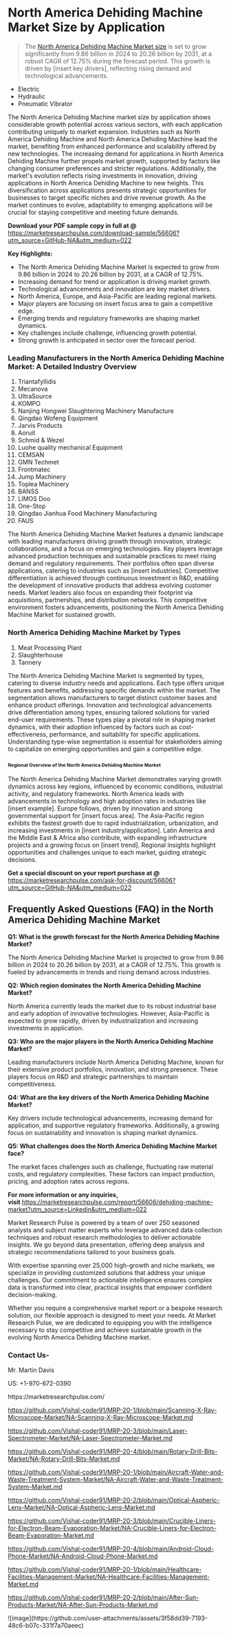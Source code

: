 <h1>North America Dehiding Machine Market&nbsp;Size by Application</h1><blockquote><p>The <a href="https://marketresearchpulse.com/download-sample/56606?utm_source=GitHub-NA&amp;utm_medium=022">North America Dehiding Machine Market size</a> is set to grow significantly from 9.86 billion in 2024 to 20.26 billion by 2031, at a robust CAGR of 12.75% during the forecast period. This growth is driven by [insert key drivers], reflecting rising demand and technological advancements.</p></blockquote><ul><li>Electric<li> Hydraulic<li> Pneumatic Vibrator</li></ul><p>The North America Dehiding Machine market size by application shows considerable growth potential across various sectors, with each application contributing uniquely to market expansion. Industries such as North America Dehiding Machine and North America Dehiding Machine lead the market, benefiting from enhanced performance and scalability offered by new technologies. The increasing demand for applications in North America Dehiding Machine further propels market growth, supported by factors like changing consumer preferences and stricter regulations. Additionally, the market's evolution reflects rising investments in innovation, driving applications in North America Dehiding Machine to new heights. This diversification across applications presents strategic opportunities for businesses to target specific niches and drive revenue growth. As the market continues to evolve, adaptability to emerging applications will be crucial for staying competitive and meeting future demands.</p><p><strong>Download your PDF sample copy in full at @ </strong><a href="https://marketresearchpulse.com/download-sample/56606?utm_source=GitHub-NA&amp;utm_medium=022">https://marketresearchpulse.com/download-sample/56606?utm_source=GitHub-NA&amp;utm_medium=022</a></p><p><strong>Key Highlights: </strong></p><ul><li>The North America Dehiding Machine Market is expected to grow from 9.86 billion in 2024 to 20.26 billion by 2031, at a CAGR of 12.75%.</li><li>Increasing demand for trend or application is driving market growth.</li><li>Technological advancements and innovation are key market drivers.</li><li>North America, Europe, and Asia-Pacific are leading regional markets.</li><li>Major players are focusing on insert focus area to gain a competitive edge.</li><li>Emerging trends and regulatory frameworks are shaping market dynamics.</li><li>Key challenges include challenge, influencing growth potential.</li><li>Strong growth is anticipated in sector over the forecast period.</li></ul><h3>Leading Manufacturers in the North America Dehiding Machine Market: A Detailed Industry Overview</h3><ol><li>Triantafyllidis</li><li>Mecanova</li><li>UltraSource</li><li>KOMPO</li><li>Nanjing Hongwei Slaughtering Machinery Manufacture</li><li>Qingdao Wofeng Equipment</li><li>Jarvis Products</li><li>Aoruit</li><li>Schmid & Wezel</li><li>Luohe quality mechanical Equipment</li><li>CEMSAN</li><li>GMN Techmet</li><li>Frontmatec</li><li>Jump Machinery</li><li>Toplea Machinery</li><li>BANSS</li><li>LIMOS Doo</li><li>One-Stop</li><li>Qingdao Jianhua Food Machinery Manufacturing</li><li>FAUS</li></ol><div class="flex max-w-full flex-col flex-grow"><div class="min-h-8 text-message flex w-full flex-col items-end gap-2 whitespace-normal break-words [.text-message+&amp;]:mt-5" dir="auto" data-message-author-role="assistant" data-message-id="fd8432e4-4910-450d-b182-61b7bfb0a01f" data-message-model-slug="gpt-4o"><div class="flex w-full flex-col gap-1 empty:hidden first:pt-[3px]"><div class="markdown prose w-full break-words dark:prose-invert light"><p>The North America Dehiding Machine Market features a dynamic landscape with leading manufacturers driving growth through innovation, strategic collaborations, and a focus on emerging technologies. Key players leverage advanced production techniques and sustainable practices to meet rising demand and regulatory requirements. Their portfolios often span diverse applications, catering to industries such as [insert industries]. Competitive differentiation is achieved through continuous investment in R&amp;D, enabling the development of innovative products that address evolving customer needs. Market leaders also focus on expanding their footprint via acquisitions, partnerships, and distribution networks. This competitive environment fosters advancements, positioning the North America Dehiding Machine Market for sustained growth.</p></div></div></div></div><h3>North America Dehiding Machine Market by Types</h3><ol><li>Meat Processing Plant<li> Slaughterhouse<li> Tannery</li></ol><div class="flex max-w-full flex-col flex-grow"><div class="min-h-8 text-message flex w-full flex-col items-end gap-2 whitespace-normal break-words [.text-message+&amp;]:mt-5" dir="auto" data-message-author-role="assistant" data-message-id="084470be-0bb7-4664-bddf-5156b4f41249" data-message-model-slug="gpt-4o-mini"><div class="flex w-full flex-col gap-1 empty:hidden first:pt-[3px]"><div class="markdown prose w-full break-words dark:prose-invert light"><p>The North America Dehiding Machine Market is segmented by types, catering to diverse industry needs and applications. Each type offers unique features and benefits, addressing specific demands within the market. The segmentation allows manufacturers to target distinct customer bases and enhance product offerings. Innovation and technological advancements drive differentiation among types, ensuring tailored solutions for varied end-user requirements. These types play a pivotal role in shaping market dynamics, with their adoption influenced by factors such as cost-effectiveness, performance, and suitability for specific applications. Understanding type-wise segmentation is essential for stakeholders aiming to capitalize on emerging opportunities and gain a competitive edge.</p></div></div></div></div><h3><span style="font-size: 11px;">Regional Overview of the North America Dehiding Machine Market</span></h3><div class="flex max-w-full flex-col flex-grow"><div class="min-h-8 text-message flex w-full flex-col items-end gap-2 whitespace-normal break-words [.text-message+&amp;]:mt-5" dir="auto" data-message-author-role="assistant" data-message-id="e9038762-ce64-4e30-91c9-9bd413514231" data-message-model-slug="gpt-4o-mini"><div class="flex w-full flex-col gap-1 empty:hidden first:pt-[3px]"><div class="markdown prose w-full break-words dark:prose-invert light"><p>The North America Dehiding Machine Market demonstrates varying growth dynamics across key regions, influenced by economic conditions, industrial activity, and regulatory frameworks. North America leads with advancements in technology and high adoption rates in industries like [insert example]. Europe follows, driven by innovation and strong governmental support for [insert focus area]. The Asia-Pacific region exhibits the fastest growth due to rapid industrialization, urbanization, and increasing investments in [insert industry/application]. Latin America and the Middle East &amp; Africa also contribute, with expanding infrastructure projects and a growing focus on [insert trend]. Regional insights highlight opportunities and challenges unique to each market, guiding strategic decisions.</p></div></div></div></div><p><strong>Get a special discount on your report purchase at @ </strong><a href="https://marketresearchpulse.com/ask-for-discount/56606?utm_source=GitHub-NA&amp;utm_medium=022">https://marketresearchpulse.com/ask-for-discount/56606?utm_source=GitHub-NA&amp;utm_medium=022</a></p><h2>Frequently Asked Questions (FAQ) in the North America Dehiding Machine Market</h2><p><strong>Q1: What is the growth forecast for the North America Dehiding Machine Market?</strong></p><p>The North America Dehiding Machine Market is projected to grow from 9.86 billion in 2024 to 20.26 billion by 2031, at a CAGR of 12.75%. This growth is fueled by advancements in trends and rising demand across industries.</p><p><strong>Q2: Which region dominates the North America Dehiding Machine Market?</strong></p><p>North America currently leads the market due to its robust industrial base and early adoption of innovative technologies. However, Asia-Pacific is expected to grow rapidly, driven by industrialization and increasing investments in application.</p><p><strong>Q3: Who are the major players in the North America Dehiding Machine Market?</strong></p><p>Leading manufacturers include North America Dehiding Machine, known for their extensive product portfolios, innovation, and strong presence. These players focus on R&amp;D and strategic partnerships to maintain competitiveness.</p><p><strong>Q4: What are the key drivers of the North America Dehiding Machine Market?</strong></p><p>Key drivers include technological advancements, increasing demand for application, and supportive regulatory frameworks. Additionally, a growing focus on sustainability and innovation is shaping market dynamics.</p><p><strong>Q5: What challenges does the North America Dehiding Machine Market face?</strong></p><p>The market faces challenges such as challenge, fluctuating raw material costs, and regulatory complexities. These factors can impact production, pricing, and adoption rates across regions.</p><p><strong>For more information or any inquiries, visit&nbsp;</strong><a href="https://marketresearchpulse.com/report/56606/dehiding-machine-market?utm_source=Linkedin&utm_medium=022">https://marketresearchpulse.com/report/56606/dehiding-machine-market?utm_source=Linkedin&utm_medium=022</a></p><p>Market Research Pulse is powered by a team of over 250 seasoned analysts and subject matter experts who leverage advanced data collection techniques and robust research methodologies to deliver actionable insights. We go beyond data presentation, offering deep analysis and strategic recommendations tailored to your business goals.</p><p>With expertise spanning over 25,000 high-growth and niche markets, we specialize in providing customized solutions that address your unique challenges. Our commitment to actionable intelligence ensures complex data is transformed into clear, practical insights that empower confident decision-making.</p><p>Whether you require a comprehensive market report or a bespoke research solution, our flexible approach is designed to meet your needs. At Market Research Pulse, we are dedicated to equipping you with the intelligence necessary to stay competitive and achieve sustainable growth in the evolving North America Dehiding Machine market.</p><h3><strong>Contact Us-</strong></h3><p>Mr. Martin Davis</p><p>US: +1-970-672-0390</p><p>https://marketresearchpulse.com/</p><p><a href="https://github.com/Vishal-coder91/MRP-20-1/blob/main/Scanning-X-Ray-Microscope-Market/NA-Scanning-X-Ray-Microscope-Market.md">https://github.com/Vishal-coder91/MRP-20-1/blob/main/Scanning-X-Ray-Microscope-Market/NA-Scanning-X-Ray-Microscope-Market.md</a></p><p><a href="https://github.com/Vishal-coder91/MRP-20-3/blob/main/Laser-Spectrometer-Market/NA-Laser-Spectrometer-Market.md">https://github.com/Vishal-coder91/MRP-20-3/blob/main/Laser-Spectrometer-Market/NA-Laser-Spectrometer-Market.md</a></p><p><a href="https://github.com/Vishal-coder91/MRP-20-4/blob/main/Rotary-Drill-Bits-Market/NA-Rotary-Drill-Bits-Market.md">https://github.com/Vishal-coder91/MRP-20-4/blob/main/Rotary-Drill-Bits-Market/NA-Rotary-Drill-Bits-Market.md</a></p><p><a href="https://github.com/Vishal-coder91/MRP-20-1/blob/main/Aircraft-Water-and-Waste-Treatment-System-Market/NA-Aircraft-Water-and-Waste-Treatment-System-Market.md">https://github.com/Vishal-coder91/MRP-20-1/blob/main/Aircraft-Water-and-Waste-Treatment-System-Market/NA-Aircraft-Water-and-Waste-Treatment-System-Market.md</a></p><p><a href="https://github.com/Vishal-coder91/MRP-20-2/blob/main/Optical-Aspheric-Lens-Market/NA-Optical-Aspheric-Lens-Market.md">https://github.com/Vishal-coder91/MRP-20-2/blob/main/Optical-Aspheric-Lens-Market/NA-Optical-Aspheric-Lens-Market.md</a></p><p><a href="https://github.com/Vishal-coder91/MRP-20-3/blob/main/Crucible-Liners-for-Electron-Beam-Evaporation-Market/NA-Crucible-Liners-for-Electron-Beam-Evaporation-Market.md">https://github.com/Vishal-coder91/MRP-20-3/blob/main/Crucible-Liners-for-Electron-Beam-Evaporation-Market/NA-Crucible-Liners-for-Electron-Beam-Evaporation-Market.md</a></p><p><a href="https://github.com/Vishal-coder91/MRP-20-4/blob/main/Android-Cloud-Phone-Market/NA-Android-Cloud-Phone-Market.md">https://github.com/Vishal-coder91/MRP-20-4/blob/main/Android-Cloud-Phone-Market/NA-Android-Cloud-Phone-Market.md</a></p><p><a href="https://github.com/Vishal-coder91/MRP-20-1/blob/main/Healthcare-Facilities-Management-Market/NA-Healthcare-Facilities-Management-Market.md">https://github.com/Vishal-coder91/MRP-20-1/blob/main/Healthcare-Facilities-Management-Market/NA-Healthcare-Facilities-Management-Market.md</a></p><p><a href="https://github.com/Vishal-coder91/MRP-20-2/blob/main/After-Sun-Products-Market/NA-After-Sun-Products-Market.md">https://github.com/Vishal-coder91/MRP-20-2/blob/main/After-Sun-Products-Market/NA-After-Sun-Products-Market.md</a></p>
![image](https://github.com/user-attachments/assets/3f58dd39-7193-48c6-b07c-331f7a70aeec)

